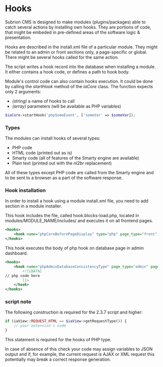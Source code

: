 # Hooks

Subrion CMS is designed to make modules (plugins/packages) able to catch several actions by installing own hooks. They are portions of code, that might be embeded in pre-defined areas of the software logic & presentation.

Hooks are described in the install.xml file of a particular module. They might be related to an admin or front sections only, a page-specific or global. There might be several hooks called for the same action.

The script writes a hook record into the database when installing a module. It either contains a hook code, or defines a path to hook body.

Module's control code can also contain hooks execution. It could be done by calling the _startHook_ method of the _iaCore_ class. The function expects only 2 arguments:

* _(string)_ a name of hooks to call
* _(array)_ parameters (will be available as PHP variables)

```php
$iaCore->startHook('phpSomeEvent', ['someVar' => $someVar]);
```

### Types

The modules can install hooks of several types:

* PHP code
* HTML code (printed out as is)
* Smarty code (all of features of the Smarty engine are available)
* Plain text (printed out with the _nl2br_ replacement)

All of these types except PHP code are called from the Smarty engine and to be sent to a browser as a part of the software response.

### Hook installation

In order to install a hook using a module install.xml file, you need to add <hooks> section in a module installer. 

This hook includes the file, called hook.blocks-load.php, located in modules/MODULE_NAME/includes/ and executes it on all frontend pages.

```xml
<hooks>
    <hook name="phpCoreBeforePageDisplay" type="php" page_type="front" filename="hook.blocks-load"><![CDATA[]]></hook>
</hooks>
```

This hook executes the body of php hook on database page in admin dashboard.

```xml
<hooks>
    <hook name="phpAdminDatabaseConsistencyType" page_type="admin" pages="database">
        <![CDATA[
// php code here
        ]]>
    </hook>
</hooks>
```

### script note

The following construction is required for the 2.3.7 script and higher:
```php
if (iaView::REQUEST_HTML == $iaView->getRequestType()) {
    // your extension's code
}
```

This statement is required for the hooks of PHP type.

In case of absence of this check your code may assign variables to JSON output and if, for example, the current request is AJAX or XML request this potentially may break a correct response generation.